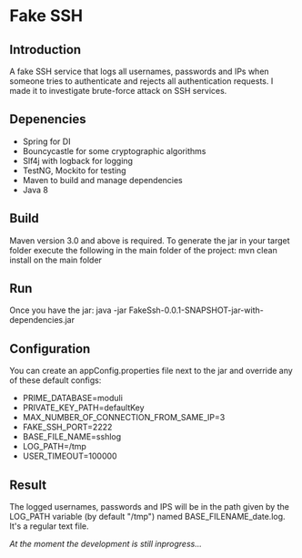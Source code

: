 # Fake SSH

## Introduction

A fake SSH service that logs all usernames, passwords and IPs when someone tries to authenticate and rejects all authentication requests.
I made it to investigate brute-force attack on SSH services.

## Depenencies

 - Spring for DI
 - Bouncycastle for some cryptographic algorithms
 - Slf4j with logback for logging
 - TestNG, Mockito for testing
 - Maven to build and manage dependencies
 - Java 8 

## Build

Maven version 3.0 and above is required. To generate the jar in your target folder execute the following in the main folder of the project:
mvn clean install on the main folder

## Run

Once you have the jar:
java -jar FakeSsh-0.0.1-SNAPSHOT-jar-with-dependencies.jar

## Configuration

You can create an appConfig.properties file next to the jar and override any of these default configs:

- PRIME_DATABASE=moduli
- PRIVATE_KEY_PATH=defaultKey
- MAX_NUMBER_OF_CONNECTION_FROM_SAME_IP=3
- FAKE_SSH_PORT=2222
- BASE_FILE_NAME=sshlog
- LOG_PATH=/tmp
- USER_TIMEOUT=100000

## Result

The logged usernames, passwords and IPS will be in the path given by the LOG_PATH variable (by default "/tmp") named BASE_FILENAME_date.log. It's a regular text file.


*At the moment the development is still inprogress...*
